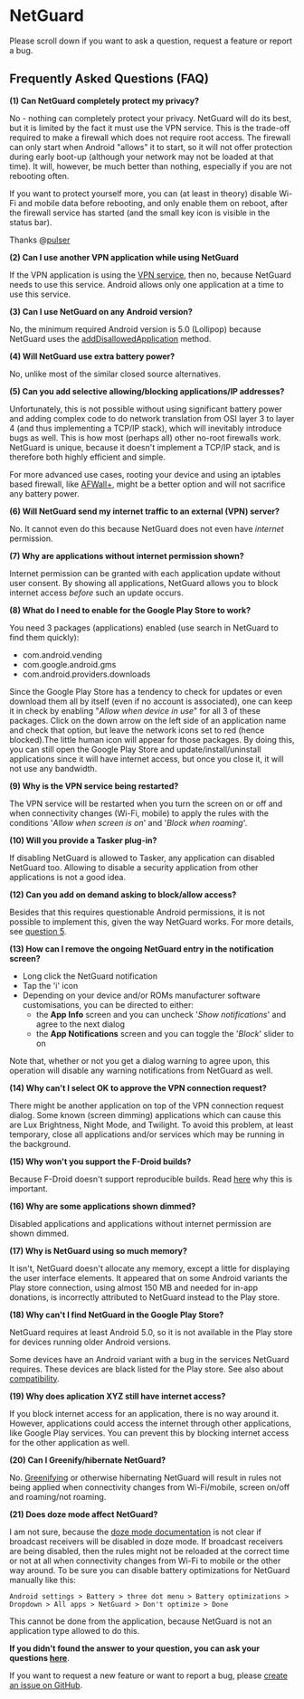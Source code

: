 NetGuard
========

Please scroll down if you want to ask a question, request a feature or report a bug.

Frequently Asked Questions (FAQ)
--------------------------------

<a name="FAQ1"></a>
**(1) Can NetGuard completely protect my privacy?**

No - nothing can completely protect your privacy.
NetGuard will do its best, but it is limited by the fact it must use the VPN service.
This is the trade-off required to make a firewall which does not require root access.
The firewall can only start when Android "allows" it to start,
so it will not offer protection during early boot-up (although your network may not be loaded at that time).
It will, however, be much better than nothing, especially if you are not rebooting often.

If you want to protect yourself more, you can (at least in theory) disable Wi-Fi and mobile data before rebooting,
and only enable them on reboot, after the firewall service has started (and the small key icon is visible in the status bar).

Thanks @[pulser](https://github.com/pulser/)

<a name="FAQ2"></a>
**(2)  Can I use another VPN application while using NetGuard**

If the VPN application is using the [VPN service](http://developer.android.com/reference/android/net/VpnService.html),
then no, because NetGuard needs to use this service. Android allows only one application at a time to use this service.

<a name="FAQ3"></a>
**(3) Can I use NetGuard on any Android version?**

No, the minimum required Android version is 5.0 (Lollipop) because NetGuard uses the  [addDisallowedApplication](http://developer.android.com/reference/android/net/VpnService.Builder.html#addDisallowedApplication(java.lang.String))
method.

<a name="FAQ4"></a>
**(4) Will NetGuard use extra battery power?**

No, unlike most of the similar closed source alternatives.

<a name="FAQ5"></a>
**(5) Can you add selective allowing/blocking applications/IP addresses?**

Unfortunately, this is not possible without using significant battery power
and adding complex code to do network translation from OSI layer 3 to layer 4
(and thus implementing a TCP/IP stack), which will inevitably introduce bugs as well.
This is how most (perhaps all) other no-root firewalls work.
NetGuard is unique, because it doesn't implement a TCP/IP stack, and is therefore both highly efficient and simple.

For more advanced use cases, rooting your device and using an iptables based firewall,
like [AFWall+](https://github.com/ukanth/afwall), might be a better option and will not sacrifice any battery power.

<a name="FAQ6"></a>
**(6) Will NetGuard send my internet traffic to an external (VPN) server?**

No. It cannot even do this because NetGuard does not even have *internet* permission.

<a name="FAQ7"></a>
**(7) Why are applications without internet permission shown?**

Internet permission can be granted with each application update without user consent.
By showing all applications, NetGuard allows you to block internet access *before* such an update occurs.

<a name="FAQ8"></a>
**(8) What do I need to enable for the Google Play Store to work?**

You need 3 packages (applications) enabled (use search in NetGuard to find them quickly):

* com.android.vending
* com.google.android.gms
* com.android.providers.downloads

Since the Google Play Store has a tendency to check for updates or even download them all by itself (even if no account is associated),
one can keep it in check by enabling "*Allow when device in use*" for all 3 of these packages.
Click on the down arrow on the left side of an application name and check that option,
but leave the network icons set to red (hence blocked).The little human icon will appear for those packages.
By doing this, you can still open the Google Play Store and update/install/uninstall applications since it will have internet access,
but once you close it, it will not use any bandwidth.

<a name="FAQ9"></a>
**(9) Why is the VPN service being restarted?**

The VPN service will be restarted when you turn the screen on or off and when connectivity changes (Wi-Fi, mobile)
to apply the rules with the conditions '*Allow when screen is on*' and '*Block when roaming*'.

<a name="FAQ10"></a>
**(10) Will you provide a Tasker plug-in?**

If disabling NetGuard is allowed to Tasker, any application can disabled NetGuard too.
Allowing to disable a security application from other applications is not a good idea.

<a name="FAQ12"></a>
**(12) Can you add on demand asking to block/allow access?**

Besides that this requires questionable Android permissions,
it is not possible to implement this, given the way NetGuard works.
For more details, see [question 5](#FAQ5).

<a name="FAQ13"></a>
**(13) How can I remove the ongoing NetGuard entry in the notification screen?**

* Long click the NetGuard notification
* Tap the 'i' icon
* Depending on your device and/or ROMs manufacturer software customisations, you can be directed to either:
  * the **App Info** screen and you can uncheck '*Show notifications*' and agree to the next dialog
  * the **App Notifications** screen and you can toggle the '*Block*' slider to on

Note that, whether or not you get a dialog warning to agree upon, this operation will disable any warning notifications from NetGuard as well.

<a name="FAQ14"></a>
**(14) Why can't I select OK to approve the VPN connection request?**

There might be another application on top of the VPN connection request dialog.
Some known (screen dimming) applications which can cause this are Lux Brightness, Night Mode, and Twilight.
To avoid this problem, at least temporary, close all applications and/or services which may be running in the background.

<a name="FAQ15"></a>
**(15) Why won't you support the F-Droid builds?**

Because F-Droid doesn't support reproducible builds.
Read [here](https://blog.torproject.org/blog/deterministic-builds-part-one-cyberwar-and-global-compromise) why this is important.

<a name="FAQ16"></a>
**(16) Why are some applications shown dimmed?**

Disabled applications and applications without internet permission are shown dimmed.

<a name="FAQ17"></a>
**(17) Why is NetGuard using so much memory?**

It isn't, NetGuard doesn't allocate any memory, except a little for displaying the user interface elements.
It appeared that on some Android variants the Play store connection, using almost 150 MB and needed for in-app donations,
is incorrectly attributed to NetGuard instead to the Play store.

<a name="FAQ18"></a>
**(18) Why can't I find NetGuard in the Google Play Store?**

NetGuard requires at least Android 5.0, so it is not available in the Play store for devices running older Android versions.

Some devices have an Android variant with a bug in the services NetGuard requires.
These devices are black listed for the Play store. See also about [compatibility](#compatibility).

<a name="FAQ19"></a>
**(19) Why does aplication XYZ still have internet access?**

If you block internet access for an application, there is no way around it.
However, applications could access the internet through other applications, like Google Play services.
You can prevent this by blocking internet access for the other application as well.

<a name="FAQ20"></a>
**(20) Can I Greenify/hibernate NetGuard?**

No. [Greenifying](https://play.google.com/store/apps/details?id=com.oasisfeng.greenify)
or otherwise hibernating NetGuard will result in rules not being applied
when connectivity changes from Wi-Fi/mobile, screen on/off and roaming/not roaming.

<a name="FAQ21"></a>
**(21) Does doze mode affect NetGuard?**

I am not sure, because the [doze mode documentation](http://developer.android.com/training/monitoring-device-state/doze-standby.html)
is not clear if broadcast receivers will be disabled in doze mode.
If broadcast receivers are being disabled, then the rules might not be reloaded at the correct time or not at all
when connectivity changes from Wi-Fi to mobile or the other way around.
To be sure you can disable battery optimizations for NetGuard manually like this:

```
Android settings > Battery > three dot menu > Battery optimizations > Dropdown > All apps > NetGuard > Don't optimize > Done
```

This cannot be done from the application, because NetGuard is not an application type allowed to do this.

**If you didn't found the answer to your question, you can ask your questions [here](http://forum.xda-developers.com/showthread.php?t=3233012)**.

If you want to request a new feature or want to report a bug, please [create an issue on GitHub](https://github.com/M66B/NetGuard/issues/new).
